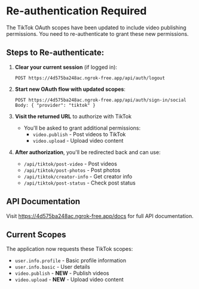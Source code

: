 # Re-authentication Required

The TikTok OAuth scopes have been updated to include video publishing permissions. You need to re-authenticate to grant these new permissions.

## Steps to Re-authenticate:

1. **Clear your current session** (if logged in):
   ```
   POST https://4d575ba248ac.ngrok-free.app/api/auth/logout
   ```

2. **Start new OAuth flow with updated scopes**:
   ```
   POST https://4d575ba248ac.ngrok-free.app/api/auth/sign-in/social
   Body: { "provider": "tiktok" }
   ```

3. **Visit the returned URL** to authorize with TikTok
   - You'll be asked to grant additional permissions:
     - `video.publish` - Post videos to TikTok
     - `video.upload` - Upload video content

4. **After authorization**, you'll be redirected back and can use:
   - `/api/tiktok/post-video` - Post videos
   - `/api/tiktok/post-photos` - Post photos
   - `/api/tiktok/creator-info` - Get creator info
   - `/api/tiktok/post-status` - Check post status

## API Documentation

Visit https://4d575ba248ac.ngrok-free.app/docs for full API documentation.

## Current Scopes

The application now requests these TikTok scopes:
- `user.info.profile` - Basic profile information
- `user.info.basic` - User details
- `video.publish` - **NEW** - Publish videos
- `video.upload` - **NEW** - Upload video content